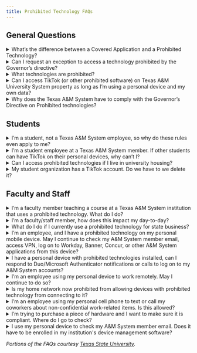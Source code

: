 ```yaml
---
title: Prohibited Technology FAQs
---
```


## General Questions

<details>
	<summary>What’s the difference between a Covered Application and a Prohibited Technology?</summary>

	**Covered applications** are limited to certain social media applications and services, such as TikTok. The prohibition against covered applications extends only to institution-owned devices, and exceptions are extremely limited to law enforcement and information security purposes.

	**Prohibited technologies** are a broad set of hardware and software products and services specified by the Texas Department of Information Resources (DIR). The prohibition has a broad set of technical and administrative requirements that apply to both institution-owned devices and personally-owned devices used for state business.
</details>

<details>
	<summary>Can I request an exception to access a technology prohibited by the Governor’s directive?</summary>

	Faculty and staff may request exceptions for Prohibited Technologies. To request an exception, follow your institution's exception request process. The form must include a business justification and be approved by the institution head (university president or agency director).

	No exceptions may be authorized for social media services classified as Covered Applications under Tex. Gov't Code Chapter 620.
</details>

<details>
	<summary>What technologies are prohibited?</summary>

	DIR maintains a list of Prohibited Technologies and Covered Applications, including software, applications, developers, hardware, equipment, and manufacturers, as well as technologies from any subsidiary or affiliate of an entity on DIR’s list (e.g., a software studio or child company partially owned by a listed entity). 

	More information regarding Prohibited Technologies and Covered Applications can be found on the [DIR Covered Applications and Prohibited Technologies webpage](https://dir.texas.gov/information-security/prohibited-technologies).
</details>

<details>
	<summary>Can I access TikTok (or other prohibited software) on Texas A&M University System property as long as I’m using a personal device and my own data?</summary>

	The Texas A&M System does not manage user personal devices. Users with personal devices with prohibited technologies installed will be prohibited from entering sensitive locations and may be blocked on A&M System member networks if they connect to those networks.
</details>

<details>
	<summary>Why does the Texas A&M System have to comply with the Governor’s Directive on Prohibited technologies?</summary>

	The Texas A&M System and its members are public institutions of higher education and state agencies, and are therefore subject to complying with requirements set by the Office of the Governor, rules set by regulatory agencies, and legislative mandates passed into law. Further, the A&M System issues policies corresponding to similar compliance requirements.
</details>

## Students

<details>
	<summary>I’m a student, not a Texas A&M System employee, so why do these rules even apply to me?</summary>

	These rules apply to all individuals accessing institution-owned information resources.
</details>

<details>
	<summary>I’m a student employee at a Texas A&M System member. If other students can have TikTok on their personal devices, why can’t I?</summary>

	You may have prohibited technologies on personally-owned devices. However, you cannot conduct state business from a personally-owned device that contains prohibited technologies.
</details>

<details>
	<summary>Can I access prohibited technologies if I live in university housing?</summary>

	Refer to your university's acceptable use policies for further information.
</details>

<details>
	<summary>My student organization has a TikTok account. Do we have to we delete it?</summary>

	Contact your university's information security office for guidance.
</details>

## Faculty and Staff

<details>
	<summary>I’m a faculty member teaching a course at a Texas A&M System institution that uses a prohibited technology. What do I do?</summary>

	Contact your university's information security office for guidance.
</details>

<details>
	<summary>I’m a faculty/staff member, how does this impact my day-to-day?</summary>

	This answer depends on the tools and technologies you use on a day-to-day basis. Employees who use only institution-owned devices, software, and other technologies to do their job should experience little to no impact.
</details>

<details>
	<summary>What do I do if I currently use a prohibited technology for state business?</summary>

	Discontinue the use of the prohibited technology and contact your institution's information security office for guidance.
</details>

<details>
	<summary>I’m an employee, and I have a prohibited technology on my personal mobile device. May I continue to check my A&M System member email, access VPN, log on to Workday, Banner, Concur, or other A&M System applications from this device?</summary>

	No. Having prohibited technology on your personal device while conducting state business is prohibited. You need to remove the prohibited technology before continuing to use this device for state business. If you are required to conduct state business on this device and cannot or will not remove the prohibited technology, you should consult with your supervisor about what device(s) may be made available for performing your duties.
</details>

<details>
	<summary>I have a personal device with prohibited technologies installed, can I respond to Duo/Microsoft Authenticator notifications or calls to log on to my A&M System accounts?</summary>

	Yes, within the scope of this prohibition, using your personal device as part of Duo/Microsoft/etc. Multi-Factor Authentication (MFA) is not considered conducting state business.
</details>

<details>
	<summary>I’m an employee using my personal device to work remotely. May I continue to do so?</summary>

	It is recommended that an institution-issued device be used to work remotely. However, if a personal device is being used to conduct state business, prohibited technologies cannot be installed.
</details>

<details>
	<summary>Is my home network now prohibited from allowing devices with prohibited technology from connecting to it?</summary>

	No. Requirements set forth by objective four of the governor’s order for network restrictions are limited to institution-owned networks.
</details>

<details>
	<summary>I’m an employee using my personal cell phone to text or call my coworkers about non-confidential work-related items. Is this allowed?</summary>

	Yes, you are allowed to use your personal device to call or text your coworkers to conduct state business if you are not transmitting sensitive or confidential information.
</details>

<details>
	<summary>I’m trying to purchase a piece of hardware and I want to make sure it is compliant. Where do I go to check?</summary>

	DIR maintains a list of Prohibited Technologies, including software, applications, developers, hardware, equipment, and manufacturers, as well as technologies from any subsidiary or affiliate of an entity on DIR’s list (e.g., a software studio or child company partially owned by a listed entity). 

	The list is available here: https://dir.texas.gov/information-security/prohibited-technologies
</details>

<details>
	<summary>I use my personal device to check my A&M System member email. Does it have to be enrolled in my institution's device management software?</summary>

	No. Device management only applies to institution-owned devices.
</details>


_Portions of the FAQs courtesy [Texas State University](https://doit.txst.edu/technologiesprohibitedbyregulation.html)._